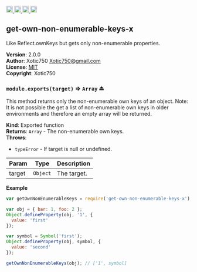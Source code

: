 <a href="https://travis-ci.org/Xotic750/get-own-non-enumerable-keys-x"
   title="Travis status">
<img
   src="https://travis-ci.org/Xotic750/get-own-non-enumerable-keys-x.svg?branch=master"
   alt="Travis status" height="18"/>
</a>
<a href="https://david-dm.org/Xotic750/get-own-non-enumerable-keys-x"
   title="Dependency status">
<img src="https://david-dm.org/Xotic750/get-own-non-enumerable-keys-x.svg"
   alt="Dependency status" height="18"/>
</a>
<a href="https://david-dm.org/Xotic750/get-own-non-enumerable-keys-x#info=devDependencies"
   title="devDependency status">
<img src="https://david-dm.org/Xotic750/get-own-non-enumerable-keys-x/dev-status.svg"
   alt="devDependency status" height="18"/>
</a>
<a href="https://badge.fury.io/js/get-own-non-enumerable-keys-x" title="npm version">
<img src="https://badge.fury.io/js/get-own-non-enumerable-keys-x.svg"
   alt="npm version" height="18"/>
</a>
<a name="module_get-own-non-enumerable-keys-x"></a>

## get-own-non-enumerable-keys-x
Like Reflect.ownKeys but gets only non-enumerable properties.

**Version**: 2.0.0  
**Author**: Xotic750 <Xotic750@gmail.com>  
**License**: [MIT](&lt;https://opensource.org/licenses/MIT&gt;)  
**Copyright**: Xotic750  
<a name="exp_module_get-own-non-enumerable-keys-x--module.exports"></a>

### `module.exports(target)` ⇒ <code>Array</code> ⏏
This method returns only the non-enumerable own keys of an object.
Note: It is not possible the get a list of non-enumerable own keys in older
environments and therefore an empty array will be returned.

**Kind**: Exported function  
**Returns**: <code>Array</code> - The non-enumerable own keys.  
**Throws**:

- <code>typeError</code> - If target is null or undefined.


| Param | Type | Description |
| --- | --- | --- |
| target | <code>Object</code> | The target. |

**Example**  
```js
var getOwnNonEnumerableKeys = require('get-own-non-enumerable-keys-x');

var obj = { bar: 1, foo: 2 };
Object.defineProperty(obj, '1', {
  value: 'first'
});

var symbol = Symbol('first');
Object.defineProperty(obj, symbol, {
  value: 'second'
});

getOwnNonEnumerableKeys(obj); // ['1', symbol]
```
